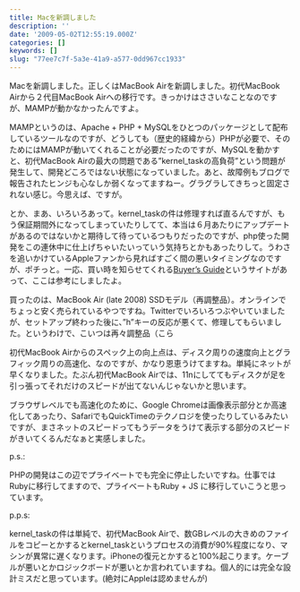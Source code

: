 ```yaml
---
title: Macを新調しました
description: ''
date: '2009-05-02T12:55:19.000Z'
categories: []
keywords: []
slug: "77ee7c7f-5a3e-41a9-a577-0dd967cc1933"
---
```

Macを新調しました。正しくはMacBook Airを新調しました。初代MacBook Airから２代目MacBook Airへの移行です。きっかけはささいなことなのですが、MAMPが動かなかったんですよ。

MAMPというのは、Apache + PHP + MySQLをひとつのパッケージとして配布しているツールなのですが、どうしても（歴史的経緯から）PHPが必要で、そのためにはMAMPが動いてくれることが必要だったのですが、MySQLを動かすと、初代MacBook Airの最大の問題である”kernel\_taskの高負荷”という問題が発生して、開発どころではない状態になっていました。あと、故障例もブログで報告されたヒンジも心なしか弱くなってますねー。グラグラしてきちっと固定されない感じ。今思えば、ですが。

とか、まあ、いろいろあって。kernel\_taskの件は修理すれば直るんですが、もう保証期間外になってしまっていたりしてて、本当は６月あたりにアップデートがあるのではないかと期待して待っているつもりだったのですが、php使った開発をこの連休中に仕上げちゃいたいっていう気持ちとかもあったりして。うわさを追いかけているAppleファンから見ればすごく間の悪いタイミングなのですが、ポチっと。一応、買い時を知らせてくれる[Buyer’s Guide](http://buyersguide.macrumors.com/)というサイトがあって、ここは参考にしましたよ。

買ったのは、MacBook Air (late 2008) SSDモデル（再調整品）。オンラインでちょっと安く売られているやつですね。Twitterでいろいろつぶやいていましたが、セットアップ終わった後に、”h”キーの反応が悪くて、修理してもらいました。というわけで、こいつは再々調整品（こら

初代MacBook Airからのスペック上の向上点は、ディスク周りの速度向上とグラフィック周りの高速化、なのですが、かなり恩恵うけてますね。単純にネットが早くなりました。たぶん初代MacBook Airでは、11nにしててもディスクが足を引っ張ってそれだけのスピードが出てないんじゃないかと思います。

ブラウザレベルでも高速化のために、Google Chromeは画像表示部分とか高速化してあったり、SafariでもQuickTimeのテクノロジを使ったりしているみたいですが、まさネットのスピードってもうデータをうけて表示する部分のスピードがきいてくるんだなぁと実感しました。

p.s.:

PHPの開発はこの辺でプライベートでも完全に停止したいですね。仕事ではRubyに移行してますので、プライベートもRuby + JS に移行していこうと思っています。

p.p.s:

kernel\_taskの件は単純で、初代MacBook Airで、数GBレベルの大きめのファイルをコピーとかするとkernel\_taskというプロセスの消費が90%程度になり、マシンが異常に遅くなります。iPhoneの復元とかすると100%起こります。ケーブルが悪いとかロジックボードが悪いとか言われていますね。個人的には完全な設計ミスだと思っています。(絶対にAppleは認めませんが)